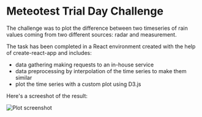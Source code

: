

# Meteotest Trial Day Challenge

The challenge was to plot the difference between two timeseries of rain values coming from two different sources: radar and measurement.

The task has been completed in a React environment created with the help of create-react-app and includes:

* data gathering making requests to an in-house service
* data preprocessing by interpolation of the time series to make them similar 
* plot the time series with a custom plot using D3.js

Here's a screeshot of the result:

![Plot screenshot](/screenshot.png)

